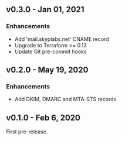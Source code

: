 ## v0.3.0 - Jan 01, 2021

### Enhancements

* Add 'mail.skyplabs.net' CNAME record
* Upgrade to Terraform >= 0.13
* Update Git pre-commit hooks

## v0.2.0 - May 19, 2020

### Enhancements

* Add DKIM, DMARC and MTA-STS records

## v0.1.0 - Feb 6, 2020

First pre-release.
